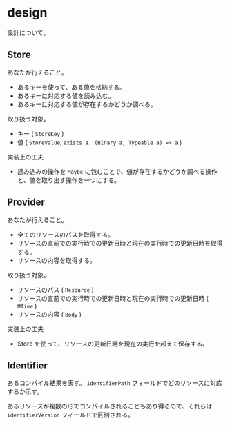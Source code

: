 # design

設計について。

## Store

あなたが行えること。

* あるキーを使って、ある値を格納する。
* あるキーに対応する値を読み込む。
* あるキーに対応する値が存在するかどうか調べる。

取り扱う対象。

* キー ( `StoreKey` )
* 値 ( `StoreValue`, `exists a. (Binary a, Typeable a) => a` )

実装上の工夫

* 読み込みの操作を `Maybe` に包むことで、値が存在するかどうか調べる操作と、値を取り出す操作を一つにする。

## Provider

あなたが行えること。

* 全てのリソースのパスを取得する。
* リソースの直前での実行時での更新日時と現在の実行時での更新日時を取得する。
* リソースの内容を取得する。

取り扱う対象。

* リソースのパス ( `Resource` )
* リソースの直前での実行時での更新日時と現在の実行時での更新日時 ( `MTime` )
* リソースの内容 ( `Body` )

実装上の工夫

* Store を使って、リソースの更新日時を現在の実行を超えて保存する。

## Identifier

あるコンパイル結果を表す。 `identifierPath` フィールドでどのリソースに対応するか示す。

あるリソースが複数の形でコンパイルされることもあり得るので、それらは `identifierVersion` フィールドで区別される。
